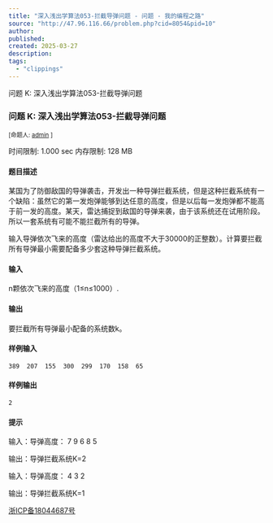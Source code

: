 ```yaml
---
title: "深入浅出学算法053-拦截导弹问题 - 问题 - 我的编程之路"
source: "http://47.96.116.66/problem.php?cid=8054&pid=10"
author:
published:
created: 2025-03-27
description:
tags:
  - "clippings"
---
```

问题 K: 深入浅出学算法053-拦截导弹问题

### 问题 K: 深入浅出学算法053-拦截导弹问题

<sub>[命题人: <span><a href="http://47.96.116.66/userinfo.php?user=admin">admin</a></span> ]</sub>

时间限制: 1.000 sec 内存限制: 128 MB  
  

#### 题目描述

某国为了防御敌国的导弹袭击，开发出一种导弹拦截系统，但是这种拦截系统有一个缺陷：虽然它的第一发炮弹能够到达任意的高度，但是以后每一发炮弹都不能高于前一发的高度。某天，雷达捕捉到敌国的导弹来袭，由于该系统还在试用阶段。所以一套系统有可能不能拦截所有的导弹。  

输入导弹依次飞来的高度（雷达给出的高度不大于30000的正整数）。计算要拦截所有导弹最小需要配备多少套这种导弹拦截系统。  

#### 输入

n颗依次飞来的高度（1≤n≤1000）.  

#### 输出

要拦截所有导弹最小配备的系统数k。  

#### 样例输入

```
389  207  155  300  299  170  158  65
```

#### 样例输出

```
2
```

#### 提示

输入：导弹高度： 7 9 6 8 5  

输出：导弹拦截系统K=2  

输入：导弹高度： 4 3 2  

输出：导弹拦截系统K=1  

  

[浙ICP备18044687号](http://beian.miit.gov.cn/)